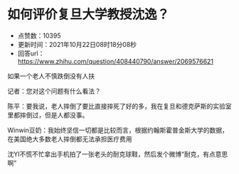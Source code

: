 # 如何评价复旦大学教授沈逸？
- 点赞数：10395
- 更新时间：2021年10月22日08时18分08秒
- 回答url：https://www.zhihu.com/question/408440790/answer/2069576621
<body>
 <p data-pid="P7u6xjAv">如果一个老人不慎跌倒没有人扶</p>
 <p data-pid="_5nKjkGn">记者：您对这个问题有什么看法？</p>
 <p data-pid="SEyzvnDy">陈平：要我说，老人摔倒了要比直接摔死了好的多，我在复旦和德克萨斯的实验室里都摔倒过，但是人都没事。</p>
 <p data-pid="t0HDF59V">Winwin豆奶：我始终坚信一切都是比较而言，根据约翰斯霍普金斯大学的数据，在美国绝大多数老人摔倒都无法承担医疗费用</p>
 <p data-pid="GQ2b10Wz">沈YI不慌不忙拿出手机拍了一张老头的耐克球鞋，然后发个微博“耐克，有点意思啊”</p>
</body>